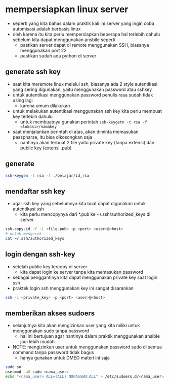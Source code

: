 # mempersiapkan linux server
- seperti yang kita bahas dalam praktik kali ini server yang ingin coba automisasi adalah berbasis linux
- oleh karena itu kita perlu mempersiapkan beberapa hal terlebih dahulu sebelum kita dapat menggunakan ansbile seperti
  - pastikan server dapat di remote menggunakan SSH, biasanya menggunakan port 22
  - pastikan sudah ada python di server

## generate ssh key 
- saat kita meremote linux melalui ssh, biasanya ada 2 style autentikasi yang sering digunakan, yaitu menggunakan password atau sshkey
- untuk autentikasi menggunakan password penulis rasa sudah tidak asing lagi
  - karena umum dilakukan
- untuk melakukan autentikasi menggunakan ssh key kita perlu membuat key terlebih dahulu 
  - untuk membuatnya gunakan perintah ```ssh-keygetn -t rsa -f <lokasi>/namakey```
- saat menjalankan perintah di atas, akan diminta memasukan passpharse, itu bisa dikosongkan saja
  - nantinya akan terbuat 2 file yaitu private key (tanpa extensi) dan public key (extensi .pub)

## generate
```bash
ssh-keygen -t rsa -f ./belajar/id_rsa
```

## mendaftar ssh key
- agar ssh key yang sebelumnya kita buat dapat digunakan untuk autentikasi ssh
  - kita perlu mencopynya dari *.pub ke ~/.ssh/authorized_keys di server 

```bash
ssh-copy-id -f -i <file.pub> -p <port> <user>@<host>
# untuk mengecek
cat ~/.ssh/authorized_keys
```

## login dengan ssh-key
- setelah public key tercopy di server
  - kita dapat login ke server tanpa kita memasukan password
- sebagai penggantinya kita dapat menggunakan private key saat login ssh
- praktek login ssh menggunakan key ini sangat disarankan

```bash
ssh -i <private_key> -p <port> <user>@<host>
``` 

## memberikan akses sudoers
- selanjutnya kita akan mengizinkan user yang kita miliki untuk menggunakan sudo tanpa password
  - hal ini bertujuan agar nantinya dalam praktik menggunakan ansible jadi lebih mudah
- NOTE: mengizinkan user untuk menggunakan password sudo di semua command tanpa password tidak bagus
  - hanya gunakan untuk DMEO materi ini saja

```bash
sudo su
usermod -aG sudo <nama_user>
echo "<nama_user> ALL=(ALL) NOPASSWD:ALL" > /etc/sudoers.d/<nama_user>
```